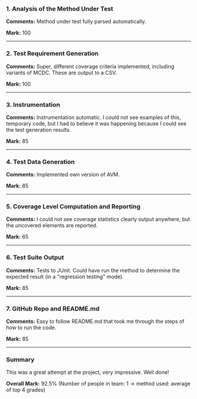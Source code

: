 ### 1. Analysis of the Method Under Test

__Comments:__ Method under test fully parsed automatically. 

__Mark:__ 100

---

### 2. Test Requirement Generation

__Comments:__ Super, different coverage criteria implemented, including variants
of MCDC. These are output to a CSV.

__Mark:__ 100

---

### 3. Instrumentation

__Comments:__ Instrumentation automatic. I could not see examples of this,
temporary code, but I had to believe it was happening because I could see the
test generation results.

__Mark:__ 85

---

### 4. Test Data Generation

__Comments:__ Implemented own version of AVM.

__Mark:__ 85

---

### 5. Coverage Level Computation and Reporting

__Comments:__ I could not see coverage statistics clearly output anywhere, but
the uncovered elements are reported.

__Mark:__ 65

---

### 6. Test Suite Output

__Comments:__ Tests to JUnit. Could have run the method to determine the
expected result (in a "regression testing" mode).

__Mark:__ 85

---

### 7. GitHub Repo and README.md

__Comments:__ Easy to follow README.md that took me through the steps of how to
run the code.

__Mark:__ 85

---

### Summary

This was a great attempt at the project, very impressive. Well done!

__Overall Mark:__ 92.5% (Number of people in team: 1 -> method used: average of top 4 grades)